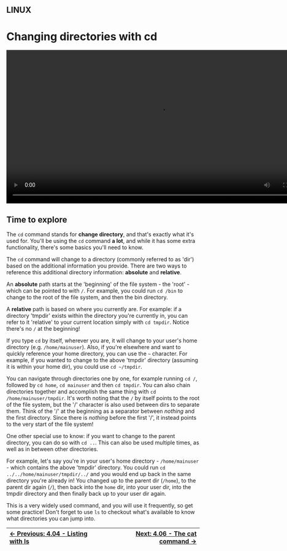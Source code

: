 ## LINUX

# Changing directories with cd

<div align="center">
  <video src="https://github.com/alphyos/CyberStart-2023/assets/108233076/460cb930-d795-418a-9288-293ec7f95b60" width="800" />
</div>

## Time to explore

The `cd` command stands for **change directory**, and that's exactly what it's used for. You'll be using the `cd` command **a lot**, and while it has some extra functionality, there's some basics you'll need to know.

The `cd` command will change to a directory (commonly
referred to as 'dir') based on the additional information you provide.
There are two ways to reference this additional directory information: **absolute** and **relative**.

An **absolute** path starts at the 'beginning' of the file system - the 'root' - which can be pointed to with `/`. For example, you could run `cd /bin` to change to the root of the file system, and then the bin directory.

A **relative** path is based on where you currently are.
 For example: if a directory 'tmpdir' exists within the directory you're
 currently in, you can refer to it 'relative' to your current location
simply with `cd tmpdir`. Notice there's no `/` at the beginning!

If you type `cd` by itself, wherever you are, it will change to your user's home directory (e.g. `/home/mainuser`). Also, if you're elsewhere and want to quickly reference your home directory, you can use the `~`
 character. For example, if you wanted to change to the above 'tmpdir'
directory (assuming it is within your home dir), you could use `cd ~/tmpdir`.

You can navigate through directories one by one, for example running `cd /`, followed by `cd home`, `cd mainuser` and then `cd tmpdir`. You can also chain directories together and accomplish the same thing with `cd /home/mainuser/tmpdir`. It's worth noting that the `/`
 by itself points to the root of the file system, but the '/' character
is also used between dirs to separate them. Think of the '/' at the
beginning as a separator between *nothing* and the first directory. Since there is *nothing* before the first '/', it instead points to the very start of the file system!

One other special use to know: if you want to change to the parent directory, you can do so with `cd ..`. This can also be used multiple times, as well as in between other directories.

For example, let's say you're in your user's home directory - `/home/mainuser` - which contains the above 'tmpdir' directory. You could run `cd ../../home/mainuser/tmpdir/../` and you would end up back in the same directory you're already in! You changed up to the parent dir (`/home`), to the parent dir again (`/`), then back into the `home` dir, into your user dir, into the tmpdir directory and then finally back up to your user dir again.

This is a very widely used command, and you will use it frequently, so get some practice! Don't forget to use `ls` to checkout what's available to know what directories you can jump into.

<div align="center">

[← Previous: 4.04 - Listing with ls](ListingWithLs4.4.md) | [Next: 4.06 - The cat command →](TheCatCommand4.6.md)
:-|-:
